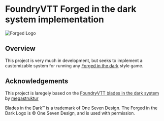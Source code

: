 # FoundryVTT Forged in the dark system implementation

![Forged Logo](https://bladesinthedark.com/sites/default/files/inline-images/forged_in_the_dark_logo2_0.png)

## Overview
This project is very much in development, but seeks to implement a customizable system for running any [Forged in the dark](https://bladesinthedark.com/forged-dark) style game.

## Acknowledgements
This project is laregely based on the [FoundryVTT blades in the dark system](https://github.com/megastruktur/foundryvtt-blades-in-the-dark) by [megastruktur](https://github.com/megastruktur)

Blades in the Dark™ is a trademark of One Seven Design. The Forged in the Dark Logo is © One Seven Design, and is used with permission.
